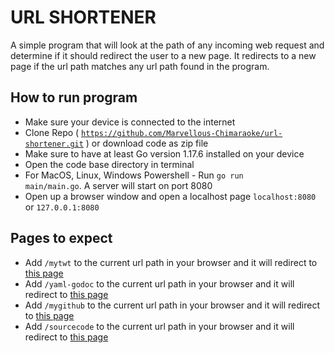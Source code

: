 # URL SHORTENER
A simple program that will look at the path of any incoming web request and determine if it should redirect the user to a new page. It redirects to a new page if the url path matches any url path found in the program.  

## How to run program
 - Make sure your device is connected to the internet
 - Clone Repo ( <code>https://github.com/Marvellous-Chimaraoke/url-shortener.git</code> ) or download code as zip file 
 - Make sure to have at least Go version 1.17.6 installed on your device
 - Open the code base directory in terminal
 - For MacOS, Linux, Windows Powershell - Run <code>go run main/main.go</code>. A server will start on port 8080
 - Open up a browser window and open a localhost page <code>localhost:8080</code> or <code>127.0.0.1:8080</code>

## Pages to expect
 - Add <code>/mytwt</code> to the current url path in your browser and it will redirect to <a href="https://twitter.com/RokeMarvellous">this page</a>
 - Add <code>/yaml-godoc</code> to the current url path in your browser and it will redirect to <a href="https://godoc.org/gopkg.in/yaml.v2">this page</a>
 - Add <code>/mygithub</code> to the current url path in your browser and it will redirect to <a href="https://github.com/Marvellous-Chimaraoke">this page</a>
 - Add <code>/sourcecode</code> to the current url path in your browser and it will redirect to <a href="https://github.com/Marvellous-Chimaraoke/url-shortener">this page</a>